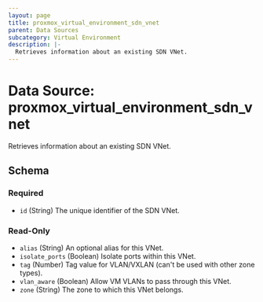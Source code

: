```yaml
---
layout: page
title: proxmox_virtual_environment_sdn_vnet
parent: Data Sources
subcategory: Virtual Environment
description: |-
  Retrieves information about an existing SDN VNet.
---
```


# Data Source: proxmox_virtual_environment_sdn_vnet

Retrieves information about an existing SDN VNet.



<!-- schema generated by tfplugindocs -->
## Schema

### Required

- `id` (String) The unique identifier of the SDN VNet.

### Read-Only

- `alias` (String) An optional alias for this VNet.
- `isolate_ports` (Boolean) Isolate ports within this VNet.
- `tag` (Number) Tag value for VLAN/VXLAN (can't be used with other zone types).
- `vlan_aware` (Boolean) Allow VM VLANs to pass through this VNet.
- `zone` (String) The zone to which this VNet belongs.
